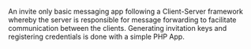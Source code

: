 An invite only basic messaging app following a Client-Server framework whereby the server is responsible for message forwarding to facilitate communication between the clients. Generating invitation keys and registering credentials is done with a simple PHP App.
